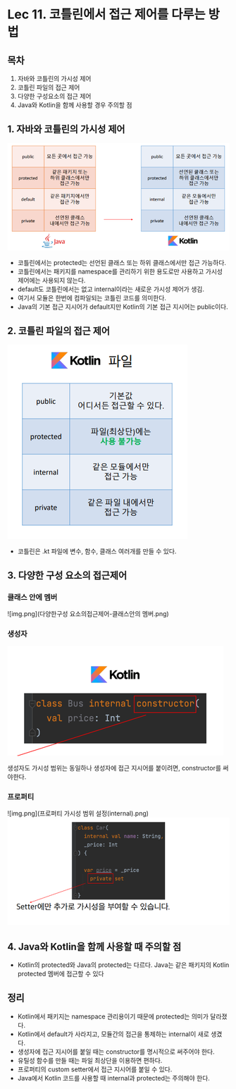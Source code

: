 # Lec 11. 코틀린에서 접근 제어를 다루는 방법

## 목차
1. 자바와 코틀린의 가시성 제어
2. 코틀린 파일의 접근 제어
3. 다양한 구성요소의 접근 제어
4. Java와 Kotlin을 함께 사용할 경우 주의할 점

## 1. 자바와 코틀린의 가시성 제어

![img.png](자바와코틀린의가시성제어.png)

- 코틀린에서는 protected는 선언된 클래스 또는 하위 클래스에서만 접근 가능하다.
- 코틀린에서는 패키지를 namespace를 관리하기 위한 용도로만 사용하고 가시성 제어에는 사용되지 않는다.
- default도 코틀린에서는 없고 internal이라는 새로운 가시성 제어가 생김.
- 여기서 모듈은 한번에 컴파일되는 코틀린 코드를 의미한다.
- Java의 기본 접근 지시어가 default지만 Kotlin의 기본 접근 지시어는 public이다.

## 2. 코틀린 파일의 접근 제어

![img.png](코틀린파일의접근제어.png)

- 코틀린은 .kt 파일에 변수, 함수, 클래스 여러개를 만들 수 있다.

## 3. 다양한 구성 요소의 접근제어
### 클래스 안에 멤버
![img.png](다양한구성 요소의접근제어-클래스안의 멤버.png)

### 생성자
![img.png](생성자의접근지시어.png) 

생성자도 가시성 범위는 동일하나 생성자에 접근 지시어를 붙이려면, constructor를 써야한다.

### 프로퍼티

![img.png](프로퍼티 가시성 범위 설정(internal).png)
![img_.png](프로퍼티가시성범위설정(setter만가시성부여).png)

## 4. Java와 Kotlin을 함께 사용할 때 주의할 점
- Kotlin의 protected와 Java의 protected는 다르다. Java는 같은 패키지의 Kotlin protected 멤버에 접근할 수 있다

## 정리
- Kotlin에서 패키지는 namespace 관리용이기 때문에 protected는 의미가 달라졌다.
- Kotlin에서 default가 사라지고, 모듈간의 접근을 통제하는 internal이 새로 생겼다.
- 생성자에 접근 지시어를 붙일 때는 constructor를 명시적으로 써주어야 한다.
- 유틸성 함수를 만들 때는 파일 최상단을 이용하면 편하다.
- 프로퍼티의 custom setter에서 접근 지시어를 붙일 수 있다.
- Java에서 Kotlin 코드를 사용할 때 internal과 protected는 주의해야 한다.
